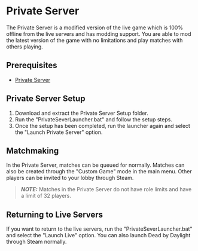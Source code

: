 # Private Server

The Private Server is a modified version of the live game which is 100% offline from the live servers and has modding support. You are able to mod the latest version of the game with no limitations and play matches with others playing.

## Prerequisites

- [Private Server](https://github.com/fasterthenu/PrivateServer/archive/refs/heads/master.zip)

## Private Server Setup

1. Download and extract the Private Server Setup folder.
2. Run the "PrivateSeverLauncher.bat" and follow the setup steps.
3. Once the setup has been completed, run the launcher again and select the "Launch Private Server" option.

## Matchmaking

In the Private Server, matches can be queued for normally. Matches can also be created through the "Custom Game" mode in the main menu. Other players can be invited to your lobby through Steam.

> **_NOTE:_**  Matches in the Private Server do not have role limits and have a limit of 32 players.

## Returning to Live Servers

If you want to return to the live servers, run the "PrivateSeverLauncher.bat" and select the "Launch Live" option. You can also launch Dead by Daylight through Steam normally.

